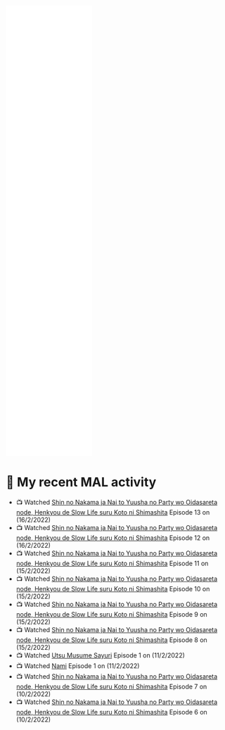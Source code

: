 ![Metrics](https://github.com/noxan-dev/noxan-dev/blob/main/github-metrics.svg)

# 🌸 My recent MAL activity

<!-- MAL_ACTIVITY:start -->

- 📺 Watched [Shin no Nakama ja Nai to Yuusha no Party wo Oidasareta node, Henkyou de Slow Life suru Koto ni Shimashita](https://myanimelist.net/anime/44037) Episode 13 on (16/2/2022)
- 📺 Watched [Shin no Nakama ja Nai to Yuusha no Party wo Oidasareta node, Henkyou de Slow Life suru Koto ni Shimashita](https://myanimelist.net/anime/44037) Episode 12 on (16/2/2022)
- 📺 Watched [Shin no Nakama ja Nai to Yuusha no Party wo Oidasareta node, Henkyou de Slow Life suru Koto ni Shimashita](https://myanimelist.net/anime/44037) Episode 11 on (15/2/2022)
- 📺 Watched [Shin no Nakama ja Nai to Yuusha no Party wo Oidasareta node, Henkyou de Slow Life suru Koto ni Shimashita](https://myanimelist.net/anime/44037) Episode 10 on (15/2/2022)
- 📺 Watched [Shin no Nakama ja Nai to Yuusha no Party wo Oidasareta node, Henkyou de Slow Life suru Koto ni Shimashita](https://myanimelist.net/anime/44037) Episode 9 on (15/2/2022)
- 📺 Watched [Shin no Nakama ja Nai to Yuusha no Party wo Oidasareta node, Henkyou de Slow Life suru Koto ni Shimashita](https://myanimelist.net/anime/44037) Episode 8 on (15/2/2022)
- 📺 Watched [Utsu Musume Sayuri](https://myanimelist.net/anime/13405) Episode 1 on (11/2/2022)
- 📺 Watched [Nami](https://myanimelist.net/anime/29949) Episode 1 on (11/2/2022)
- 📺 Watched [Shin no Nakama ja Nai to Yuusha no Party wo Oidasareta node, Henkyou de Slow Life suru Koto ni Shimashita](https://myanimelist.net/anime/44037) Episode 7 on (10/2/2022)
- 📺 Watched [Shin no Nakama ja Nai to Yuusha no Party wo Oidasareta node, Henkyou de Slow Life suru Koto ni Shimashita](https://myanimelist.net/anime/44037) Episode 6 on (10/2/2022)

<!-- MAL_ACTIVITY:end -->
